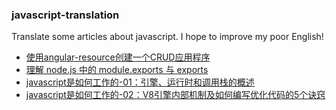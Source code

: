 ### javascript-translation

Translate some articles about javascript. I hope to improve my poor English!

* [使用angular-resource创建一个CRUD应用程序](https://github.com/silence717/javascript-translation/blob/master/angular/creating-crud-app-minutes-angulars-resource.md)  
* [理解 node.js 中的 module.exports 与 exports](https://github.com/silence717/javascript-translation/blob/master/javascript/understanding-module-exports-exports-node-js.md)  
* [javascript是如何工作的-01：引擎、运行时和调用栈的概述](https://github.com/silence717/javascript-translation/blob/master/javascript/part-01-engine-runtime-callstack.md)  
* [javascript是如何工作的-02：V8引擎内部机制及如何编写优化代码的5个诀窍](https://github.com/silence717/javascript-translation/blob/master/javascript/part-02-inside-the-v8-engine-5-tips-on-how-to-write-optimized-code.md)  